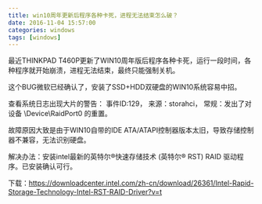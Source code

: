 ```yaml
---
title: win10周年更新后程序各种卡死，进程无法结束怎么破？
date: 2016-11-04 15:57:00
categories: windows
tags: [windows]
---
```


最近THINKPAD T460P更新了WIN10周年版后程序各种卡死，运行一段时间，各种程序就开始崩溃，进程无法结束，最终只能强制关机。

这个BUG微软已经确认了，安装了SSD+HDD双硬盘的WIN10系统容易中招。

查看系统日志出现大片的警告：
事件ID:129，
来源：storahci，
常规：发出了对设备 \Device\RaidPort0 的重置。

故障原因大致是由于WIN10自带的IDE ATA/ATAPI控制器版本太旧，导致存储控制器不兼容，无法识别硬盘。

解决办法：安装intel最新的英特尔®快速存储技术 (英特尔® RST) RAID 驱动程序。已安装确认可行。

下载：https://downloadcenter.intel.com/zh-cn/download/26361/Intel-Rapid-Storage-Technology-Intel-RST-RAID-Driver?v=t